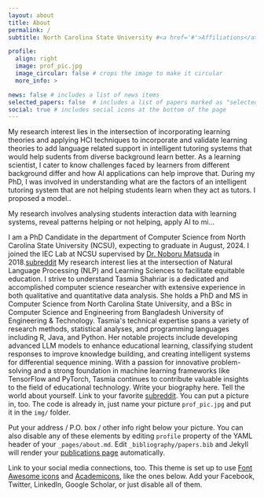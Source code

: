 ```yaml
---
layout: about
title: About
permalink: /
subtitle: North Carolina State University #<a href='#'>Affiliations</a>. Address. Contacts. Moto. Etc.

profile:
  align: right
  image: prof_pic.jpg
  image_circular: false # crops the image to make it circular
  more_info: >

news: false # includes a list of news items
selected_papers: false  # includes a list of papers marked as "selected={true}"
social: true # includes social icons at the bottom of the page
---
```

My research interest lies in the intersection of incorporating learning theories and applying HCI techniques to incorporate and validate learning theories to add language related support in intelligent tutoring systems that would help sudents from diverse background learn better. 
As a learning scientist, I cater to know challenges faced by learners from different background differ and how AI applications can help improve that. During my PhD, I was involved in understanding what are the factors of an intelligent tutoring system that are not helping students learn when they act as tutors. I proposed a model..

My research involves analysing students interaction data with learning systems, reveal patterns helping or not helping, apply AI to mi...

I am a PhD Candidate in the department of Computer Science from North Carolina State University (NCSU), expecting to graduate in August, 2024. I joined the IEC Lab at NCSU supervised by <a href='https://noborumatsuda.github.io/'>Dr. Noboru Matsuda</a> in 2018.[subreddit](http://reddit.com)
My research interest lies at the intersection of Natural Language Processing (NLP) and Learning Sciences to facilitate equitable education. I strive to understand 
Tasmia Shahriar is a dedicated and accomplished computer science researcher with extensive experience in both qualitative and quantitative data analysis. She holds a PhD and MS in Computer Science from North Carolina State University, and a BSc in Computer Science and Engineering from Bangladesh University of Engineering & Technology. Tasmia's technical expertise spans a variety of research methods, statistical analyses, and programming languages including R, Java, and Python. Her notable projects include developing advanced LLM models to enhance educational learning, classifying student responses to improve knowledge building, and creating intelligent systems for differential sequence mining. With a passion for innovative problem-solving and a strong foundation in machine learning frameworks like TensorFlow and PyTorch, Tasmia continues to contribute valuable insights to the field of educational technology.
Write your biography here. Tell the world about yourself. Link to your favorite [subreddit](http://reddit.com). You can put a picture in, too. The code is already in, just name your picture `prof_pic.jpg` and put it in the `img/` folder.

Put your address / P.O. box / other info right below your picture. You can also disable any of these elements by editing `profile` property of the YAML header of your `_pages/about.md`. Edit `_bibliography/papers.bib` and Jekyll will render your [publications page](/al-folio/publications/) automatically.

Link to your social media connections, too. This theme is set up to use [Font Awesome icons](https://fontawesome.com/) and [Academicons](https://jpswalsh.github.io/academicons/), like the ones below. Add your Facebook, Twitter, LinkedIn, Google Scholar, or just disable all of them.
